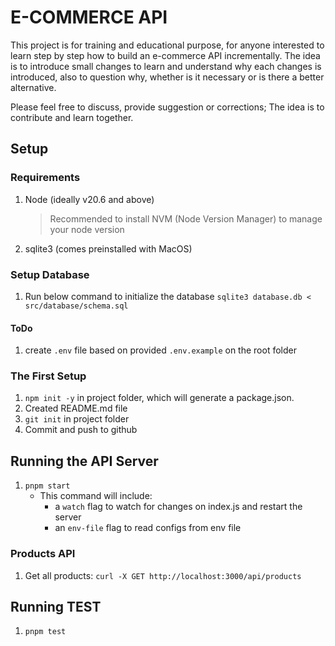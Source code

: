# E-COMMERCE API

This project is for training and educational purpose, for anyone interested to learn step by step how to build an e-commerce API incrementally. The idea is to introduce small changes to learn and understand why each changes is introduced, also to question why, whether is it necessary or is there a better alternative.

Please feel free to discuss, provide suggestion or corrections; The idea is to contribute and learn together.

## Setup

### Requirements

1. Node (ideally v20.6 and above)
    > Recommended to install NVM (Node Version Manager) to manage your node version
2. sqlite3 (comes preinstalled with MacOS)
   
### Setup Database

1. Run below command to initialize the database
    ``sqlite3 database.db < src/database/schema.sql``


#### ToDo

1. create ``.env`` file based on provided ``.env.example`` on the root folder


### The First Setup

1. ``npm init -y`` in project folder, which will generate a package.json.
2. Created README.md file
3. ``git init`` in project folder
4. Commit and push to github

## Running the API Server

1. ``pnpm start`` 
   - This command will include:
     - a ``watch`` flag to watch for changes on index.js and restart the server 
     - an ``env-file`` flag to read configs from env file

### Products API

1. Get all products:
   ``curl -X GET http://localhost:3000/api/products``

## Running TEST

1. ``pnpm test``
